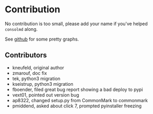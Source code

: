 # Contribution

No contribution is too small, please add your name if you've helped
`consolmd` along.

See [github](https://github.com/kneufeld/consolemd/graphs/contributors)
for some pretty graphs.

## Contributors

* kneufeld, original author
* zmarouf, doc fix
* tek, python3 migration
* kseistrup, python3 migration
* fboender, filed great bug report showing a bad deploy to pypi
* vext01, pointed out version bug
* ap8322, changed setup.py from CommonMark to commonmark
* pmiddend, asked about click 7, prompted pyinstaller freezing
